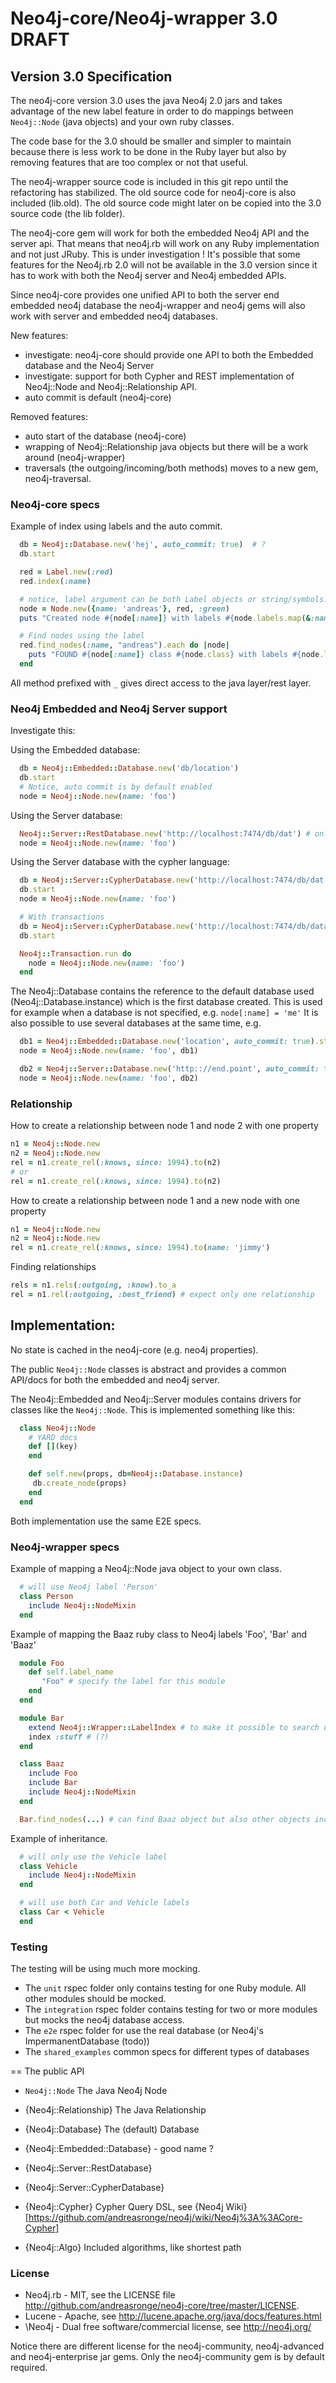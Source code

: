 # Neo4j-core/Neo4j-wrapper 3.0 DRAFT

## Version 3.0 Specification

The neo4j-core version 3.0 uses the java Neo4j 2.0 jars and takes advantage of the new label feature in order to do mappings
  between `Neo4j::Node` (java objects) and your own ruby classes.

The code base for the 3.0 should be smaller and simpler to maintain because there is less work to be done in the
Ruby layer but also by removing features that are too complex or not that useful.

The neo4j-wrapper source code is included in this git repo until the refactoring has stabilized.
The old source code for neo4j-core is also included (lib.old). The old source code might later on be copied into the
 3.0 source code (the lib folder).

The neo4j-core gem will work for both the embedded Neo4j API and the server api.
That means that neo4j.rb will work on any Ruby implementation and not just JRuby. This is under investigation !
It's possible that some features for the Neo4j.rb 2.0 will not be available in the 3.0 version since it has to work
 with both the Neo4j server and Neo4j embedded APIs.

Since neo4j-core provides one unified API to both the server end embedded neo4j database the neo4j-wrapper and neo4j
gems will also work with server and embedded neo4j databases.

New features:

* investigate: neo4j-core should provide one API to both the Embedded database and the Neo4j Server
* investigate: support for both Cypher and REST implementation of Neo4j::Node and Neo4j::Relationship API.
* auto commit is default (neo4j-core)

Removed features:

* auto start of the database (neo4j-core)
* wrapping of Neo4j::Relationship java objects but there will be a work around (neo4j-wrapper)
* traversals (the outgoing/incoming/both methods) moves to a new gem, neo4j-traversal.

### Neo4j-core specs

Example of index using labels and the auto commit.

```ruby
  db = Neo4j::Database.new('hej', auto_commit: true)  # ?
  db.start

  red = Label.new(:red)
  red.index(:name)

  # notice, label argument can be both Label objects or string/symbols.
  node = Node.new({name: 'andreas'}, red, :green)
  puts "Created node #{node[:name]} with labels #{node.labels.map(&:name).join(', ')}"

  # Find nodes using the label
  red.find_nodes(:name, "andreas").each do |node|
    puts "FOUND #{node[:name]} class #{node.class} with labels #{node.labels.map(&:name).join(', ')}"
  end
```

All method prefixed with `_` gives direct access to the java layer/rest layer.


### Neo4j Embedded and Neo4j Server support

Investigate this:

Using the Embedded database:

```ruby
  db = Neo4j::Embedded::Database.new('db/location')
  db.start
  # Notice, auto commit is by default enabled
  node = Neo4j::Node.new(name: 'foo')
```

Using the Server database:

```ruby
  Neo4j::Server::RestDatabase.new('http://localhost:7474/db/dat') # only auto commit is allowed
  node = Neo4j::Node.new(name: 'foo')
```

Using the Server database with the cypher language:


```ruby
  db = Neo4j::Server::CypherDatabase.new('http://localhost:7474/db/dat')
  db.start
  node = Neo4j::Node.new(name: 'foo')

  # With transactions
  db = Neo4j::Server::CypherDatabase.new('http://localhost:7474/db/data', auto_commit: false)
  db.start

  Neo4j::Transaction.run do
    node = Neo4j::Node.new(name: 'foo')
  end
```

The Neo4j::Database contains the reference to the default database used (Neo4j::Database.instance) which is the
first database created. This is used for example when a database is not specified, e.g. `node[:name] = 'me'`
It is also possible to use several databases at the same time, e.g.

```ruby
  db1 = Neo4j::Embedded::Database.new('location', auto_commit: true).start
  node = Neo4j::Node.new(name: 'foo', db1)

  db2 = Neo4j::Server::Database.new('http:://end.point', auto_commit: true).start
  node = Neo4j::Node.new(name: 'foo', db2)
```

### Relationship

How to create a relationship between node 1 and node 2 with one property

```ruby
n1 = Neo4j::Node.new
n2 = Neo4j::Node.new
rel = n1.create_rel(:knows, since: 1994).to(n2)
# or
rel = n1.create_rel(:knows, since: 1994).to(n2)
```

How to create a relationship between node 1 and a new node with one property

```ruby
n1 = Neo4j::Node.new
n2 = Neo4j::Node.new
rel = n1.create_rel(:knows, since: 1994).to(name: 'jimmy')
```

Finding relationships

```ruby
rels = n1.rels(:outgoing, :know).to_a
rel = n1.rel(:outgoing, :best_friend) # expect only one relationship
```


## Implementation:

No state is cached in the neo4j-core (e.g. neo4j properties).

The public `Neo4j::Node` classes is abstract and provides a common API/docs for both the embedded and
  neo4j server.

The Neo4j::Embedded and Neo4j::Server modules contains drivers for classes like the `Neo4j::Node`.
This is implemented something like this:

```ruby
  class Neo4j::Node
    # YARD docs
    def [](key)
    end

    def self.new(props, db=Neo4j::Database.instance)
     db.create_node(props)
    end
  end
```

Both implementation use the same E2E specs.

### Neo4j-wrapper specs

Example of mapping a Neo4j::Node java object to your own class.

```ruby
  # will use Neo4j label 'Person'
  class Person
    include Neo4j::NodeMixin
  end
```

Example of mapping the Baaz ruby class to Neo4j labels 'Foo', 'Bar' and 'Baaz'

```ruby
  module Foo
    def self.label_name
       "Foo" # specify the label for this module
    end
  end

  module Bar
    extend Neo4j::Wrapper::LabelIndex # to make it possible to search using this module (?)
    index :stuff # (?)
  end

  class Baaz
    include Foo
    include Bar
    include Neo4j::NodeMixin
  end

  Bar.find_nodes(...) # can find Baaz object but also other objects including the Bar mixin.
```

Example of inheritance.

```ruby
  # will only use the Vehicle label
  class Vehicle
    include Neo4j::NodeMixin
  end

  # will use both Car and Vehicle labels
  class Car < Vehicle
  end
```

### Testing

The testing will be using much more mocking.

* The `unit` rspec folder only contains testing for one Ruby module. All other modules should be mocked.
* The `integration` rspec folder contains testing for two or more modules but mocks the neo4j database access.
* The `e2e` rspec folder for use the real database (or Neo4j's ImpermanentDatabase (todo))
* The `shared_examples` common specs for different types of databases


== The public API

* `Neo4j::Node` The Java Neo4j Node

* {Neo4j::Relationship} The Java Relationship

* {Neo4j::Database} The (default) Database

* {Neo4j::Embedded::Database} - good name ?

* {Neo4j::Server::RestDatabase}

* {Neo4j::Server::CypherDatabase}

* {Neo4j::Cypher} Cypher Query DSL, see {Neo4j Wiki}[https://github.com/andreasronge/neo4j/wiki/Neo4j%3A%3ACore-Cypher]

* {Neo4j::Algo} Included algorithms, like shortest path

### License
* Neo4j.rb - MIT, see the LICENSE file http://github.com/andreasronge/neo4j-core/tree/master/LICENSE.
* Lucene -  Apache, see http://lucene.apache.org/java/docs/features.html
* \Neo4j - Dual free software/commercial license, see http://neo4j.org/

Notice there are different license for the neo4j-community, neo4j-advanced and neo4j-enterprise jar gems.
Only the neo4j-community gem is by default required.
